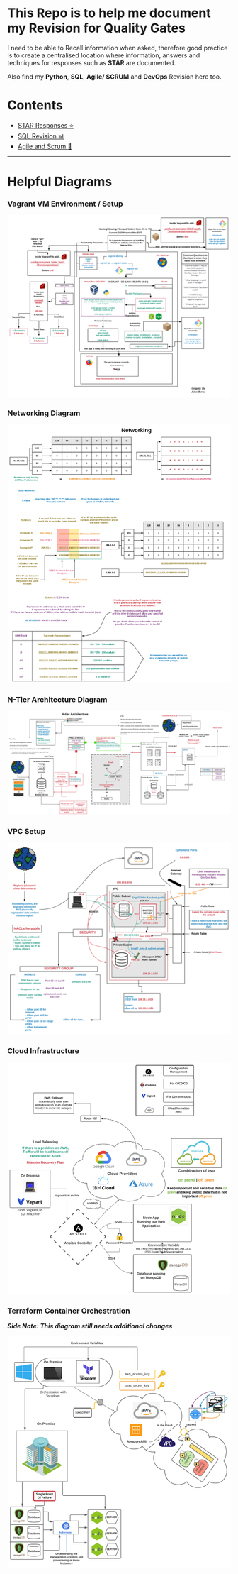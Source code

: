 # This Repo is to help me document my Revision for Quality Gates

I need to be able to Recall information when asked, therefore good practice is to create a centralised location where information, answers and techniques for responses such as **STAR** are documented.

Also find my **Python**, **SQL**, **Agile/ SCRUM** and **DevOps** Revision here too.

# Contents
* [STAR Responses :star:](STAR.md)
* [SQL Revision :bar_chart:](SQL_Revision.md)
* [Agile and Scrum :diamond_shape_with_a_dot_inside:](Agile_and_Scrum_Revision.md)

___

# Helpful Diagrams

### Vagrant VM Environment / Setup

![Vagrant_Diagram](Images/VM_Vagrant_Diagram_automating_Node.svg)

### Networking Diagram

![Networking_Diagram](Images/Networking_Diagram.svg)

### N-Tier Architecture Diagram

![N-Tier_Diagram](Images/N-Tier_Architecture.svg)

### VPC Setup

![VPC_seup_Diagram](Images/VPC_Setup.svg)

### Cloud Infrastructure

![Cloud Infrastructure Diagram](Images/Cloud_Infrastructure.svg)

### Terraform Container Orchestration

_**Side Note: This diagram still needs additional changes**_

![Terraform Diagram](Images/Diagram_To_Terraform.svg)